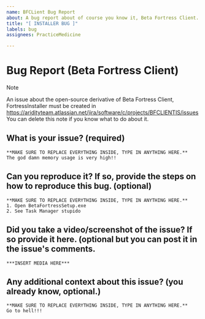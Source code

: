 ```yaml
---
name: BFCLient Bug Report
about: A bug report about of course you know it, Beta Fortress Client.
title: "[ INSTALLER BUG ]"
labels: bug
assignees: PracticeMedicine

---
```


# Bug Report (Beta Fortress Client)
> [!NOTE]
> An issue about the open-source derivative of Beta Fortress Client, FortressInstaller must be created in https://aridityteam.atlassian.net/jira/software/c/projects/BFCLIENTIS/issues \
> You can delete this note if you know what to do about it.

## What is your issue? (required)
```
**MAKE SURE TO REPLACE EVERYTHING INSIDE, TYPE IN ANYTHING HERE.**
The god damn memory usage is very high!!
```
## Can you reproduce it? If so, provide the steps on how to reproduce this bug. (optional)
```
**MAKE SURE TO REPLACE EVERYTHING INSIDE, TYPE IN ANYTHING HERE.**
1. Open BetaFortressSetup.exe
2. See Task Manager stupido
```
## Did you take a video/screenshot of the issue? If so provide it here. (optional but you can post it in the issue's comments.
```
***INSERT MEDIA HERE***
```

## Any additional context about this issue? (you already know, optional.)
```
**MAKE SURE TO REPLACE EVERYTHING INSIDE, TYPE IN ANYTHING HERE.**
Go to hell!!!
```

